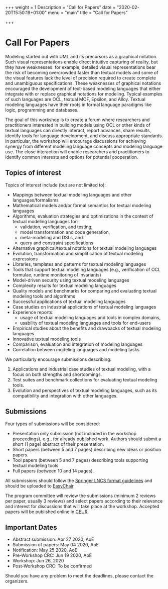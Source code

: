 +++
weight = 1
Description = "Call for Papers"
date = "2020-02-20T15:50:19+01:00"
menu = "main"
title = "Call for Papers"


+++

# Call For Papers

Modeling started out with UML and its precursors as a graphical notation.
Such visual representations enable direct intuitive capturing of reality,
but they have weaknesses: for example, detailed visual representations bear
the risk of becoming overcrowded faster than textual models and some of
the visual features lack the level of precision required to create complete
and unambiguous specifications. These weaknesses of graphical notations
encouraged the development of text-based modeling languages that either
integrate with or replace graphical notations for modeling. Typical examples
of such languages are OCL, textual MOF, Epsilon, and Alloy. Textual
modeling languages have their roots in formal language paradigms like logic,
programming and databases.

The goal of this workshop is to create a forum where researchers and practitioners
interested in building models using OCL or other kinds of textual
languages can directly interact, report advances, share results, identify tools
for language development, and discuss appropriate standards. In particular,
the workshop will encourage discussions for achieving synergy from different
modeling language concepts and modeling language use. The close interaction
will enable researchers and practitioners to identify common interests
and options for potential cooperation.

## Topics of interest

Topics of interest include (but are not limited to):

- Mappings between textual modeling languages and other languages/formalisms
- Mathematical models and/or formal semantics for textual modeling languages
- Algorithms, evaluation strategies and optimizations in the context
  of textual modeling languages for:
  - validation, verification, and testing,
  - model transformation and code generation,
  - meta-modeling and DSLs, and
  - query and constraint specifications
- Alternative graphical/textual notations for textual modeling languages
- Evolution, transformation and simplification of textual modeling
  expressions
- Libraries, templates and patterns for textual modeling languages
- Tools that support textual modeling languages (e.g., verification of
  OCL formulae, runtime monitoring of invariants)
- Model-driven security using textual modeling languages 
- Complexity results for textual modeling languages
- Quality models and benchmarks for comparing and evaluating
  textual modeling tools and algorithms
- Successful applications of textual modeling languages
- Case studies on industrial applications of textual modeling languages
- Experience reports:
  - usage of textual modeling languages and tools in complex domains,
  - usability of textual modeling languages and tools for end-users
- Empirical studies about the benefits and drawbacks of textual modeling
  languages
- Innovative textual modeling tools
- Comparison, evaluation and integration of modeling languages
- Correlation between modeling languages and modeling tasks


We particularly encourage submissions describing:
1. Applications and industrial case studies of textual modeling, with 
a focus on both strengths and shortcomings.
2. Test suites and benchmark collections for evaluating textual 
modeling tools.
3. Evolution and perspectives of textual modeling languages, such as 
its compatibility and integration with other languages.


## Submissions

Four types of submissions will be considered:

* Presentation only submission (not included in the workshop
  proceedings), e.g., for already published work. Authors should
  submit a short (1 page) abstract of their presentation.
* Short papers (between 5 and 7 pages) describing new ideas or
  position papers.
* Tool papers (between 5 and 7 pages) describing tools supporting
  textual modeling tools
* Full papers (between 10 and 14 pages).

All submissions should follow the 
[Springer  LNCS  format  guidelines](ftp://ftp.springernature.com/cs-proceeding/llncs/llncs2e.zip) 
and should be
uploaded to
[EasyChair](https://easychair.org/conferences/?conf=ocl2020).

The program committee will review the submissions (minimum 2 reviews
per paper, usually 3 reviews) and select papers according to their
relevance and interest for discussions that will take place at the
workshop. Accepted papers will be published online in
[CEUR](http://www.ceur-ws.org).

## Important Dates

- Abstract submission:       Apr 27 2020, AoE 
- Submission of papers:      May 04 2020, AoE 
- Notification:              May 25 2020, AoE
- Pre-Workshop CRC:          Jun 19 2020, AoE   
- Workshop:                      Jun 26, 2020 
- Post-Workshop CRC:          To be confirmed  

Should you have any problem to meet the deadlines, please contact the organizers.

